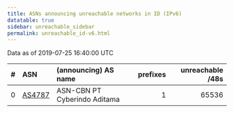 ```yaml
---
title: ASNs announcing unreachable networks in ID (IPv6)
datatable: true
sidebar: unreachable_sidebar
permalink: unreachable_id-v6.html
---
```


Data as of 2019-07-25 16:40:00 UTC


<div class="datatable-begin"></div>

|   # | ASN                                  | (announcing) AS name         |   prefixes |   unreachable /48s |
|----:|:-------------------------------------|:-----------------------------|-----------:|-------------------:|
|   0 | [AS4787](unreachable_AS4787-v6.html) | ASN-CBN PT Cyberindo Aditama |          1 |              65536 |

<div class="datatable-end"></div>
